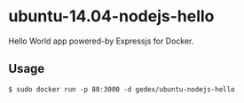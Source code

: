 ubuntu-14.04-nodejs-hello
=========================

Hello World app powered-by Expressjs for Docker.

## Usage

```
$ sudo docker run -p 80:3000 -d gedex/ubuntu-nodejs-hello
```
